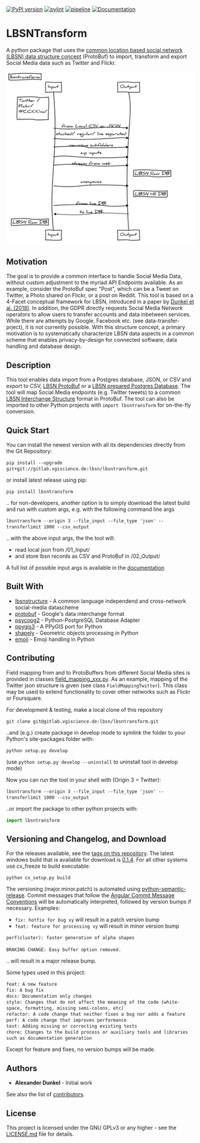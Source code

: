[![PyPI version](https://lbsn.vgiscience.org/lbsntransform/pypi.svg)](https://pypi.org/project/lbsntransform/) [![pylint](https://lbsn.vgiscience.org/lbsntransform/pylint.svg)](https://gitlab.vgiscience.de/lbsn/lbsntransform) [![pipeline](https://lbsn.vgiscience.org/lbsntransform/pipeline.svg)](https://gitlab.vgiscience.de/lbsn/lbsntransform) [![Documentation](https://lbsn.vgiscience.org/lbsntransform/documentation.svg)](https://lbsn.vgiscience.org/lbsntransform/docs/)

# LBSNTransform

A python package that uses the [common location based social network (LBSN) data structure concept](https://pypi.org/project/lbsnstructure/) (ProtoBuf) to import, transform and export Social Media data such as Twitter and Flickr.

![Illustration of functions](docs/inputoutput.svg)

## Motivation

The goal is to provide a common interface to handle Social Media Data, without custom adjustment to the myriad API Endpoints available. As an example, consider the ProtoBuf spec "Post", which can be a Tweet on Twitter, a Photo shared on Flickr, or a post on Reddit. This tool is based on a 4-Facet conceptual framework for LBSN, introduced in a paper by [Dunkel et al. (2018)](https://www.tandfonline.com/doi/full/10.1080/13658816.2018.1546390). In addition, the GDPR directly requests Social Media Network operators to allow users to transfer accounts and data inbetween services.
While there are attempts by Google, Facebook etc. (see data-transfer-prject), it is not currently possible. With this structure concept, a primary motivation is to systematically characterize LBSN data aspects in a common scheme that enables privacy-by-design for connected software, data handling and database design.

## Description

This tool enables data import from a Postgres database, JSON, or CSV and export to CSV, [LBSN ProtoBuf](https://gitlab.vgiscience.de/lbsn/concept) or a [LBSN prepared Postgres Database](https://gitlab.vgiscience.de/lbsn/database-setup).
The tool will map Social Media endpoints (e.g. Twitter tweets) to a common [LBSN Interchange Structure](https://gitlab.vgiscience.de/lbsn/concept) format in ProtoBuf. The tool can also be imported to other Python projects with `import lbsntransform` for on-the-fly conversion.


## Quick Start

You can install the newest version with all its dependencies directly from the Git Repository:
```shell
pip install --upgrade git+git://gitlab.vgiscience.de:lbsn/lbsntransform.git
```

or install latest release using pip:
```shell
pip install lbsntransform
```

.. for non-developers, another option is to simply download the latest build and run with custom args,
e.g. with the following command line args

```shell
lbsntransform --origin 3 --file_input --file_type 'json' --transferlimit 1000 --csv_output
```

.. with the above input args, the the tool will:
- read local json from /01_Input/
- and store lbsn records as CSV and ProtoBuf in /02_Output/

A full list of possible input args is available in the [documentation](https://lbsn.vgiscience.org/lbsntransform/docs/)

## Built With

* [lbsnstructure](https://pypi.org/project/lbsnstructure/) - A common language independend and cross-network social-media datascheme
* [protobuf](https://github.com/google/protobuf) - Google's data interchange format
* [psycopg2](https://github.com/psycopg/psycopg2) - Python-PostgreSQL Database Adapter
* [ppygis3](https://github.com/AlexImmer/ppygis3) - A PPyGIS port for Python
* [shapely](https://github.com/Toblerity/Shapely) - Geometric objects processing in Python
* [emoji](https://github.com/carpedm20/emoji/) - Emoji handling in Python

## Contributing

Field mapping from and to ProtoBuffers from different Social Media sites is provided in classes [field_mapping_xxx.py](/lbsntransform/input/mapping/).
As an example, mapping of the Twitter json structure is given (see class `FieldMappingTwitter`). This class may be used to extend
functionality to cover other networks such as Flickr or Foursquare.

For development & testing, make a local clone of this repository
```shell
git clone git@gitlab.vgiscience.de:lbsn/lbsntransform.git
```
..and (e.g.) create package in develop mode to symlink the folder to your
Python's site-packages folder with:
```shell
python setup.py develop
```
(use `python setup.py develop --uninstall` to uninstall tool in develop mode)

Now you can run the tool in your shell with (Origin 3 = Twitter):
```shell
lbsntransform --origin 3 --file_input --file_type 'json' --transferlimit 1000 --csv_output
```

..or import the package to other python projects with:
```python
import lbsntransform
```

## Versioning and Changelog, and Download

For the releases available, see the [tags on this repository](/../tags).
The latest windows build that is available for download is [0.1.4](https://cloudstore.zih.tu-dresden.de/index.php/s/MqtlCyqLbxmnnxr/download).
For all other systems use cx_freeze to build executable:
```shell
python cx_setup.py build
```

The versioning (major.minor.patch) is automated using [python-semantic-release](https://github.com/relekang/python-semantic-release).
Commit messages that follow the [Angular Commit Message Conventions](https://github.com/angular/angular.js/blob/master/DEVELOPERS.md#-git-commit-guidelines) will be automatically interpreted, followed by version bumps if necessary. Examples:
- `fix: hotfix for bug xy` will result in a patch version bump
- `feat: feature for processing xy` will result in minor version bump
```git
perf(cluster): faster generation of alpha shapes

BRAKING CHANGE: Easy buffer option removed.
```
.. will result in a major release bump.

Some types used in this project:

```
feat: A new feature
fix: A bug fix
docs: Documentation only changes
style: Changes that do not affect the meaning of the code (white-space, formatting, missing semi-colons, etc)
refactor: A code change that neither fixes a bug nor adds a feature
perf: A code change that improves performance
test: Adding missing or correcting existing tests
chore: Changes to the build process or auxiliary tools and libraries such as documentation generation
```

Except for feature and fixes, no version bumps will be made.

## Authors

* **Alexander Dunkel** - Initial work

See also the list of [contributors](/../graphs/master).

## License

This project is licensed under the GNU GPLv3 or any higher - see the [LICENSE.md](LICENSE.md) file for details.